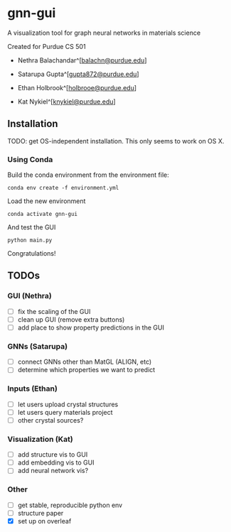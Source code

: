# gnn-gui

A visualization tool for graph neural networks in materials science

Created for Purdue CS 501

- Nethra Balachandar^[balachn@purdue.edu]

- Satarupa Gupta^[gupta872@purdue.edu]

- Ethan Holbrook^[holbrooe@purdue.edu]

- Kat Nykiel^[knykiel@purdue.edu]

## Installation

TODO: get OS-independent installation. This only seems to work on OS X.

### Using Conda

Build the conda environment from the environment file:

```conda env create -f environment.yml```

Load the new environment

``` conda activate gnn-gui ```

And test the GUI

```python main.py```

Congratulations!

## TODOs

### GUI (Nethra)

- [ ] fix the scaling of the GUI
- [ ] clean up GUI (remove extra buttons)
- [ ] add place to show property predictions in the GUI

### GNNs (Satarupa)

- [ ] connect GNNs other than MatGL (ALIGN, etc)
- [ ] determine which properties we want to predict

### Inputs (Ethan)

- [ ] let users upload crystal structures
- [ ] let users query materials project
- [ ] other crystal sources?

### Visualization (Kat)

- [ ] add structure vis to GUI
- [ ] add embedding vis to GUI
- [ ] add neural network vis?

### Other

- [ ] get stable, reproducible python env
- [ ] structure paper
- [X] set up on overleaf
